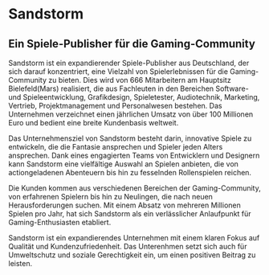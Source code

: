 # Sandstorm
## Ein Spiele-Publisher für die Gaming-Community

Sandstorm ist ein expandierender Spiele-Publisher aus Deutschland, der sich darauf konzentriert, eine Vielzahl von Spielerlebnissen für die Gaming-Community zu bieten.
Dies wird von 666 Mitarbeitern am Hauptsitz Bielefeld(Mars) realisiert, die aus Fachleuten in den Bereichen Software- und Spieleentwicklung, Grafikdesign, Spieletester, Audiotechnik, Marketing, Vertrieb, Projektmanagement und Personalwesen bestehen.
Das Unternehmen verzeichnet einen jährlichen Umsatz von über 100 Millionen Euro und bedient eine breite Kundenbasis weltweit. 

Das Unternehmensziel von Sandstorm besteht darin, innovative Spiele zu entwickeln, die die Fantasie ansprechen und Spieler jeden Alters ansprechen.
Dank eines engagierten Teams von Entwicklern und Designern kann Sandstorm eine vielfältige Auswahl an Spielen anbieten, die von actiongeladenen Abenteuern bis hin zu fesselnden Rollenspielen reichen.

Die Kunden kommen aus verschiedenen Bereichen der Gaming-Community, von erfahrenen Spielern bis hin zu Neulingen, die nach neuen Herausforderungen suchen.
Mit einem Absatz von mehreren Millionen Spielen pro Jahr, hat sich Sandstorm als ein verlässlicher Anlaufpunkt für Gaming-Enthusiasten etabliert.

Sandstorm ist ein expandierendes Unternehmen mit einem klaren Fokus auf Qualität und Kundenzufriedenheit. Das Unterenhmen setzt sich auch für Umweltschutz und soziale Gerechtigkeit ein, um einen positiven Beitrag zu leisten.





